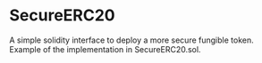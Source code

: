 # SecureERC20

A simple solidity interface to deploy a more secure fungible token. 
<br/>
Example of the implementation in SecureERC20.sol.